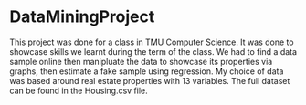 # DataMiningProject

This project was done for a class in TMU Computer Science. It  was done to showcase skills we learnt during the term of the class. We had to find a data sample online then manipluate the data to showcase its properties via graphs, then estimate a fake sample using regression. My choice of data was based around real estate properties with 13 variables. The full dataset can be found in the Housing.csv file. 

